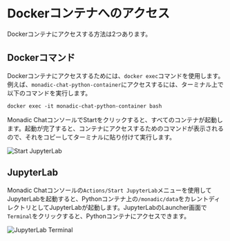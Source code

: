 # Dockerコンテナへのアクセス

Dockerコンテナにアクセスする方法は2つあります。

## Dockerコマンド

Dockerコンテナにアクセスするためには、`docker exec`コマンドを使用します。例えば、`monadic-chat-python-container`にアクセスするには、ターミナル上で以下のコマンドを実行します。

```shell
docker exec -it monadic-chat-python-container bash
```

Monadic ChatコンソールでStartをクリックすると、すべてのコンテナが起動します。起動が完了すると、コンテナにアクセスするためのコマンドが表示されるので、それをコピーしてターミナルに貼り付けて実行します。

![Start JupyterLab](/assets/images/docker-commands.png ':size=600')

## JupyterLab

Monadic Chatコンソールの`Actions/Start JupyterLab`メニューを使用してJupyterLabを起動すると、Pythonコンテナ上の`/monadic/data`をカレントディレクトリとしてJupyterLabが起動します。JupyterLabのLauncher画面で`Terminal`をクリックすると、Pythonコンテナにアクセスできます。

![JupyterLab Terminal](/assets/images/jupyterlab-terminal.png ':size=600')


